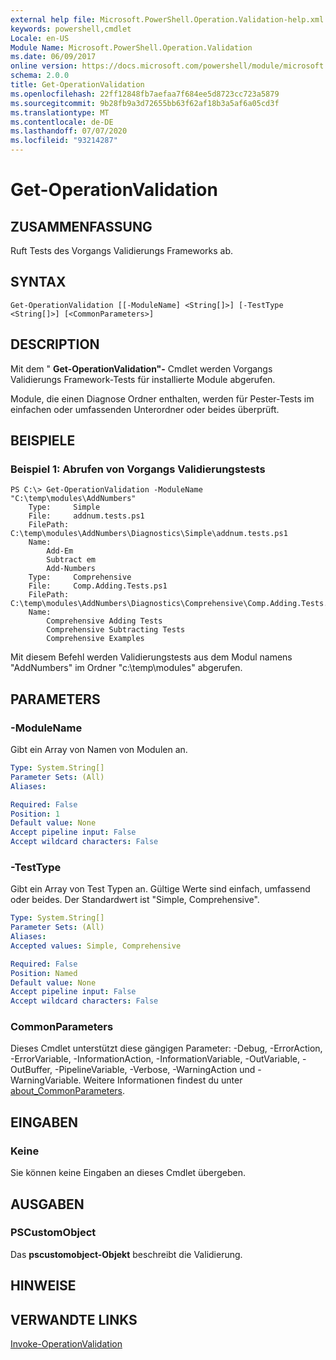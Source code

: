 ```yaml
---
external help file: Microsoft.PowerShell.Operation.Validation-help.xml
keywords: powershell,cmdlet
Locale: en-US
Module Name: Microsoft.PowerShell.Operation.Validation
ms.date: 06/09/2017
online version: https://docs.microsoft.com/powershell/module/microsoft.powershell.operation.validation/get-operationvalidation?view=powershell-5.1&WT.mc_id=ps-gethelp
schema: 2.0.0
title: Get-OperationValidation
ms.openlocfilehash: 22ff12848fb7aefaa7f684ee5d8723cc723a5879
ms.sourcegitcommit: 9b28fb9a3d72655bb63f62af18b3a5af6a05cd3f
ms.translationtype: MT
ms.contentlocale: de-DE
ms.lasthandoff: 07/07/2020
ms.locfileid: "93214287"
---
```

# Get-OperationValidation

## ZUSAMMENFASSUNG
Ruft Tests des Vorgangs Validierungs Frameworks ab.

## SYNTAX

```
Get-OperationValidation [[-ModuleName] <String[]>] [-TestType <String[]>] [<CommonParameters>]
```

## DESCRIPTION
Mit dem " **Get-OperationValidation"-** Cmdlet werden Vorgangs Validierungs Framework-Tests für installierte Module abgerufen.

Module, die einen Diagnose Ordner enthalten, werden für Pester-Tests im einfachen oder umfassenden Unterordner oder beides überprüft.

## BEISPIELE

### Beispiel 1: Abrufen von Vorgangs Validierungstests

```
PS C:\> Get-OperationValidation -ModuleName "C:\temp\modules\AddNumbers"
    Type:     Simple
    File:     addnum.tests.ps1
    FilePath: C:\temp\modules\AddNumbers\Diagnostics\Simple\addnum.tests.ps1
    Name:
        Add-Em
        Subtract em
        Add-Numbers
    Type:     Comprehensive
    File:     Comp.Adding.Tests.ps1
    FilePath: C:\temp\modules\AddNumbers\Diagnostics\Comprehensive\Comp.Adding.Tests.ps1
    Name:
        Comprehensive Adding Tests
        Comprehensive Subtracting Tests
        Comprehensive Examples
```

Mit diesem Befehl werden Validierungstests aus dem Modul namens "AddNumbers" im Ordner "c:\temp\modules" abgerufen.

## PARAMETERS

### -ModuleName
Gibt ein Array von Namen von Modulen an.

```yaml
Type: System.String[]
Parameter Sets: (All)
Aliases:

Required: False
Position: 1
Default value: None
Accept pipeline input: False
Accept wildcard characters: False
```

### -TestType
Gibt ein Array von Test Typen an.
Gültige Werte sind einfach, umfassend oder beides.
Der Standardwert ist "Simple, Comprehensive".

```yaml
Type: System.String[]
Parameter Sets: (All)
Aliases:
Accepted values: Simple, Comprehensive

Required: False
Position: Named
Default value: None
Accept pipeline input: False
Accept wildcard characters: False
```

### CommonParameters
Dieses Cmdlet unterstützt diese gängigen Parameter: -Debug, -ErrorAction, -ErrorVariable, -InformationAction, -InformationVariable, -OutVariable, -OutBuffer, -PipelineVariable, -Verbose, -WarningAction und -WarningVariable. Weitere Informationen findest du unter [about_CommonParameters](https://go.microsoft.com/fwlink/?LinkID=113216).

## EINGABEN

### Keine
Sie können keine Eingaben an dieses Cmdlet übergeben.

## AUSGABEN

### PSCustomObject
Das **pscustomobject-Objekt** beschreibt die Validierung.

## HINWEISE

## VERWANDTE LINKS

[Invoke-OperationValidation](Invoke-OperationValidation.md)
